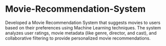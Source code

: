# Movie-Recommendation-System
Developed a Movie Recommendation System that suggests movies to users based on their preferences using Machine Learning techniques. The system analyzes user ratings, movie metadata (like genre, director, and cast), and collaborative filtering to provide personalized movie recommendations.
